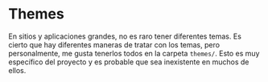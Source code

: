 # Themes

En sitios y aplicaciones grandes, no es raro tener diferentes temas. Es cierto que hay diferentes maneras de tratar con los temas, pero personalmente, me gusta tenerlos todos en la carpeta <code>themes/</code>. Esto es muy específico del proyecto y es probable que sea inexistente en muchos de ellos.
